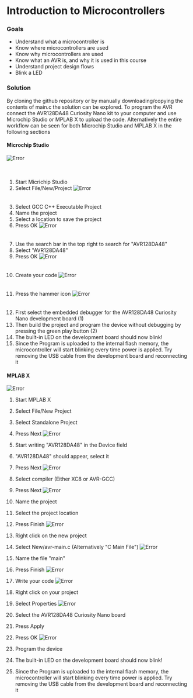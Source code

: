 # Introduction to Microcontrollers
### Goals
 - Understand what a microcontroller is
 - Know where microcontrollers are used
 - Know why microcontrollers are used
 - Know what an AVR is, and why it is used in this course
 - Understand project design flows
 - Blink a LED

### Solution
By cloning the github repository or by manually downloading/copying the contents of main.c the solution can be explored. To program the AVR connect the AVR128DA48 Curiosity Nano kit to your computer and use Microchip Studio or MPLAB X to upload the code. Alternatively the entire workflow can be seen for both Microchip Studio and MPLAB X in the following sections

#### Microchip Studio
![Error](https://github.com/rgholmse/AVR_Basics/blob/main/Part%201%20-%20Introduction%20to%20Microcontrollers/Pictures/MicrochipNewProject1.png)  
<br/><br/>
 1. Start Micrichip Studio
 2. Select File/New/Project
![Error](https://github.com/rgholmse/AVR_Basics/blob/main/Part%201%20-%20Introduction%20to%20Microcontrollers/Pictures/MicrochipNewProject2.png)  
<br/><br/>
 4. Select GCC C++ Executable Project
 5. Name the project
 6. Select a location to save the project
 7. Press OK
![Error](https://github.com/rgholmse/AVR_Basics/blob/main/Part%201%20-%20Introduction%20to%20Microcontrollers/Pictures/MicrochipNewProject3.png)  
<br/><br/>
 9. Use the search bar in the top right to search for "AVR128DA48"
 10. Select "AVR128DA48"
 11. Press OK
![Error](https://github.com/rgholmse/AVR_Basics/blob/main/Part%201%20-%20Introduction%20to%20Microcontrollers/Pictures/MicrochipNewProject4.png)  
<br/><br/>
 13. Create your code
![Error](https://github.com/rgholmse/AVR_Basics/blob/main/Part%201%20-%20Introduction%20to%20Microcontrollers/Pictures/MicrochipNewProject5.png)  
<br/><br/>
 15. Press the hammer icon
![Error](https://github.com/rgholmse/AVR_Basics/blob/main/Part%201%20-%20Introduction%20to%20Microcontrollers/Pictures/MicrochipNewProject6.png)  
<br/><br/>
 17. First select the embedded debugger for the AVR128DA48 Curiosity Nano development board (1)
 18. Then build the project and program the device without debugging by pressing the green play button (2)
 19. The built-in LED on the development board should now blink!
 20. Since the Program is uploaded to the internal flash memory, the microcontroller will start blinking every time power is applied. Try removing the USB cable from the development board and reconnecting it
  
  
#### MPLAB X
![Error](https://github.com/rgholmse/AVR_Basics/blob/main/Part%201%20-%20Introduction%20to%20Microcontrollers/Pictures/MPLAB%20NewProject1.png)  
  
 1. Start MPLAB X
 2. Select File/New Project
 3. Select Standalone Project
 4. Press Next
![Error](https://github.com/rgholmse/AVR_Basics/blob/main/Part%201%20-%20Introduction%20to%20Microcontrollers/Pictures/MPLAB%20NewProject2.png)  
  
 5. Start writing "AVR128DA48" in the Device field
 6. "AVR128DA48" should appear, select it
 7. Press Next
![Error](https://github.com/rgholmse/AVR_Basics/blob/main/Part%201%20-%20Introduction%20to%20Microcontrollers/Pictures/MPLAB%20NewProject3.png)  
  
 8. Select compiler (Either XC8 or AVR-GCC)
 9. Press Next
![Error](https://github.com/rgholmse/AVR_Basics/blob/main/Part%201%20-%20Introduction%20to%20Microcontrollers/Pictures/MPLAB%20NewProject4.png)  
  
 10. Name the project
 11. Select the project location
 12. Press Finish
![Error](https://github.com/rgholmse/AVR_Basics/blob/main/Part%201%20-%20Introduction%20to%20Microcontrollers/Pictures/MPLAB%20NewProject5.png)  
  
 13. Right click on the new project
 14. Select New/avr-main.c (Alternatively "C Main File")
![Error](https://github.com/rgholmse/AVR_Basics/blob/main/Part%201%20-%20Introduction%20to%20Microcontrollers/Pictures/MPLAB%20NewProject6.png)  
  
 16. Name the file "main"
 17. Press Finish
![Error](https://github.com/rgholmse/AVR_Basics/blob/main/Part%201%20-%20Introduction%20to%20Microcontrollers/Pictures/MPLAB%20NewProject7.png)  
  
 18. Write your code
![Error](https://github.com/rgholmse/AVR_Basics/blob/main/Part%201%20-%20Introduction%20to%20Microcontrollers/Pictures/MPLAB%20NewProject8.png)  
  
 19. Right click on your project
 20. Select Properties
![Error](https://github.com/rgholmse/AVR_Basics/blob/main/Part%201%20-%20Introduction%20to%20Microcontrollers/Pictures/MPLAB%20NewProject9.png)  
  
 21. Select the AVR128DA48 Curiosity Nano board
 22. Press Apply
 23. Press OK
![Error](https://github.com/rgholmse/AVR_Basics/blob/main/Part%201%20-%20Introduction%20to%20Microcontrollers/Pictures/MPLAB%20NewProject10.png)  
  
 24. Program the device
 25. The built-in LED on the development board should now blink!
 26. Since the Program is uploaded to the internal flash memory, the microcontroller will start blinking every time power is applied. Try removing the USB cable from the development board and reconnecting it


